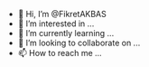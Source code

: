 - 👋 Hi, I’m @FikretAKBAS
- 👀 I’m interested in ...
- 🌱 I’m currently learning ...
- 💞️ I’m looking to collaborate on ...
- 📫 How to reach me ...

<!---
FikretAKBAS/FikretAKBAS is a ✨ special ✨ repository because its `README.md` (this file) appears on your GitHub profile.
You can click the Preview link to take a look at your changes.
--->
